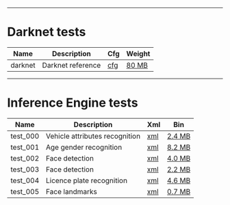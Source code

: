 ----------------------
Darknet tests
=============

| Name | Description | Cfg | Weight |
| --- | --- | --- | --- |
| darknet | Darknet reference | [cfg](https://github.com/pjreddie/darknet/blob/master/cfg/darknet.cfg) | [80 MB](https://pjreddie.com/media/files/darknet.weights) |

----------------------
Inference Engine tests
======================

| Name | Description | Xml | Bin |
| --- | --- | --- | --- |
| test_000 | Vehicle attributes recognition | [xml](https://download.01.org/opencv/2019/open_model_zoo/R1/models_bin/vehicle-attributes-recognition-barrier-0039/FP32/vehicle-attributes-recognition-barrier-0039.xml) | [2.4 MB](https://download.01.org/opencv/2019/open_model_zoo/R1/models_bin/vehicle-attributes-recognition-barrier-0039/FP32/vehicle-attributes-recognition-barrier-0039.bin) |
| test_001 | Age gender recognition | [xml](https://download.01.org/opencv/2019/open_model_zoo/R1/models_bin/age-gender-recognition-retail-0013/FP32/age-gender-recognition-retail-0013.xml) | [8.2 MB](https://download.01.org/opencv/2019/open_model_zoo/R1/models_bin/age-gender-recognition-retail-0013/FP32/age-gender-recognition-retail-0013.bin) |
| test_002 | Face detection | [xml](https://download.01.org/opencv/2019/open_model_zoo/R1/models_bin/face-detection-adas-0001/FP32/face-detection-adas-0001.xml) | [4.0 MB](https://download.01.org/opencv/2019/open_model_zoo/R1/models_bin/face-detection-adas-0001/FP32/face-detection-adas-0001.bin) |
| test_003 | Face detection | [xml](https://download.01.org/opencv/2019/open_model_zoo/R1/models_bin/face-detection-retail-0004/FP32/face-detection-retail-0004.xml) | [2.2 MB](https://download.01.org/opencv/2019/open_model_zoo/R1/models_bin/face-detection-retail-0004/FP32/face-detection-retail-0004.bin) |
| test_004 | Licence plate recognition | [xml](https://download.01.org/opencv/2019/open_model_zoo/R1/models_bin/license-plate-recognition-barrier-0001/FP32/license-plate-recognition-barrier-0001.xml) | [4.6 MB](https://download.01.org/opencv/2019/open_model_zoo/R1/models_bin/license-plate-recognition-barrier-0001/FP32/license-plate-recognition-barrier-0001.bin) |
| test_005 | Face landmarks | [xml](https://download.01.org/opencv/2019/open_model_zoo/R1/models_bin/landmarks-regression-retail-0009/FP32/landmarks-regression-retail-0009.xml) | [0.7 MB](https://download.01.org/opencv/2019/open_model_zoo/R1/models_bin/landmarks-regression-retail-0009/FP32/landmarks-regression-retail-0009.bin) |

